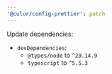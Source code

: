 ```yaml
---
'@culur/config-prettier': patch
---
```


Update dependencies:

- `devDependencies`:
  - `@types/node` to `^20.14.9`
  - `typescript` to `^5.5.3`
